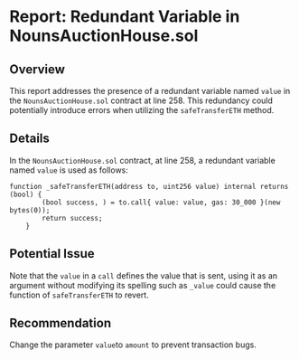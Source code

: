 # Report: Redundant Variable in NounsAuctionHouse.sol

## Overview

This report addresses the presence of a redundant variable named `value` in the `NounsAuctionHouse.sol` contract at line 258. This redundancy could potentially introduce errors when utilizing the `safeTransferETH` method.

## Details

In the `NounsAuctionHouse.sol` contract, at line 258, a redundant variable named `value` is used as follows:
```solidity
function _safeTransferETH(address to, uint256 value) internal returns (bool) {
        (bool success, ) = to.call{ value: value, gas: 30_000 }(new bytes(0));
        return success;
    }
```
## Potential Issue

Note that the `value` in a `call` defines the value that is sent, using it as an argument without modifying its spelling such as `_value` could cause the function of `safeTransferETH` to revert.

## Recommendation

Change the parameter `value`to `amount` to prevent transaction bugs.